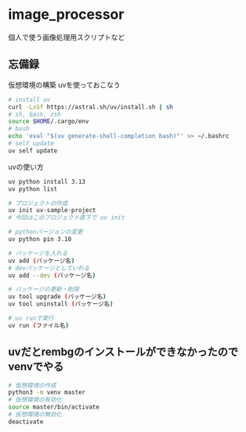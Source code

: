 # image_processor

個人で使う画像処理用スクリプトなど


## 忘備録

仮想環境の構築
uvを使っておこなう

```bash
# install uv
curl -LsSf https://astral.sh/uv/install.sh | sh
# sh, bash, zsh
source $HOME/.cargo/env
# bash
echo 'eval "$(uv generate-shell-completion bash)"' >> ~/.bashrc
# self update
uv self update
```

uvの使い方

```bash
uv python install 3.13
uv python list

# プロジェクトの作成
uv init uv-sample-project
# 今回はこのプロジェクト直下で uv init

# pythonバージョンの変更
uv python pin 3.10

# パッケージを入れる
uv add (パッケージ名)
# devパッケージとしていれる
uv add --dev (パッケージ名)

# パッケージの更新・削除
uv tool upgrade (パッケージ名)
uv tool uninstall (パッケージ名)

# uv runで実行
uv run (ファイル名)
```

## uvだとrembgのインストールができなかったのでvenvでやる

```bash
# 仮想環境の作成
python3 -m venv master
# 仮想環境の有効化
source master/bin/activate
# 仮想環境の無効化
deactivate
```
